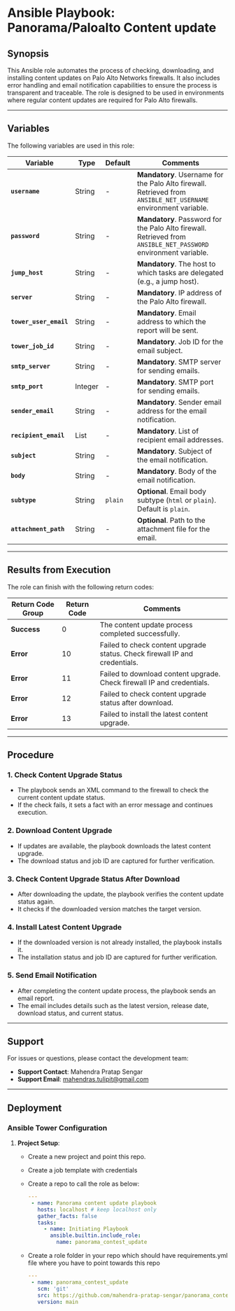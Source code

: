 # Ansible Playbook: Panorama/Paloalto Content update

## **Synopsis**

This Ansible role automates the process of checking, downloading, and installing content updates on Palo Alto Networks firewalls. It also includes error handling and email notification capabilities to ensure the process is transparent and traceable. The role is designed to be used in environments where regular content updates are required for Palo Alto firewalls.

---

## **Variables**

The following variables are used in this role:

| **Variable**               | **Type** | **Default** | **Comments**                                                                 |
|----------------------------|----------|-------------|------------------------------------------------------------------------------|
| **`username`**             | String   | -           | **Mandatory**. Username for the Palo Alto firewall. Retrieved from `ANSIBLE_NET_USERNAME` environment variable. |
| **`password`**             | String   | -           | **Mandatory**. Password for the Palo Alto firewall. Retrieved from `ANSIBLE_NET_PASSWORD` environment variable. |
| **`jump_host`**            | String   | -           | **Mandatory**. The host to which tasks are delegated (e.g., a jump host).    |
| **`server`**               | String   | -           | **Mandatory**. IP address of the Palo Alto firewall.                        |
| **`tower_user_email`**     | String   | -           | **Mandatory**. Email address to which the report will be sent.              |
| **`tower_job_id`**         | String   | -           | **Mandatory**. Job ID for the email subject.                                |
| **`smtp_server`**          | String   | -           | **Mandatory**. SMTP server for sending emails.                              |
| **`smtp_port`**            | Integer  | -           | **Mandatory**. SMTP port for sending emails.                                |
| **`sender_email`**         | String   | -           | **Mandatory**. Sender email address for the email notification.             |
| **`recipient_email`**      | List     | -           | **Mandatory**. List of recipient email addresses.                           |
| **`subject`**              | String   | -           | **Mandatory**. Subject of the email notification.                           |
| **`body`**                 | String   | -           | **Mandatory**. Body of the email notification.                              |
| **`subtype`**              | String   | `plain`     | **Optional**. Email body subtype (`html` or `plain`). Default is `plain`.   |
| **`attachment_path`**      | String   | -           | **Optional**. Path to the attachment file for the email.                    |

---

## **Results from Execution**

The role can finish with the following return codes:

| **Return Code Group** | **Return Code** | **Comments**                                                                 |
|-----------------------|-----------------|------------------------------------------------------------------------------|
| **Success**           | 0               | The content update process completed successfully.                           |
| **Error**             | 10              | Failed to check content upgrade status. Check firewall IP and credentials.  |
| **Error**             | 11              | Failed to download content upgrade. Check firewall IP and credentials.      |
| **Error**             | 12              | Failed to check content upgrade status after download.                      |
| **Error**             | 13              | Failed to install the latest content upgrade.                               |

---

## **Procedure**

### **1. Check Content Upgrade Status**
- The playbook sends an XML command to the firewall to check the current content update status.
- If the check fails, it sets a fact with an error message and continues execution.

### **2. Download Content Upgrade**
- If updates are available, the playbook downloads the latest content upgrade.
- The download status and job ID are captured for further verification.

### **3. Check Content Upgrade Status After Download**
- After downloading the update, the playbook verifies the content update status again.
- It checks if the downloaded version matches the target version.

### **4. Install Latest Content Upgrade**
- If the downloaded version is not already installed, the playbook installs it.
- The installation status and job ID are captured for further verification.

### **5. Send Email Notification**
- After completing the content update process, the playbook sends an email report.
- The email includes details such as the latest version, release date, download status, and current status.

---

## **Support**

For issues or questions, please contact the development team:
- **Support Contact**: Mahendra Pratap Sengar
- **Support Email**: mahendras.tulipit@gmail.com

---

## **Deployment**

### **Ansible Tower Configuration**
1. **Project Setup**:
   - Create a new project and point this repo.
   - Create a job template with credentials
   - Create a repo to call the role as below:

     ```yml
     ---
      - name: Panorama content update playbook
        hosts: localhost # keep localhost only
        gather_facts: false
        tasks:
          - name: Initiating Playbook
            ansible.builtin.include_role:
              name: panorama_contest_update
     ```
   - Create a role folder in your repo which should have requirements.yml file where you have to point towards this repo

     ```yml
     ---
      - name: panorama_contest_update
        scm: 'git'
        src: https://github.com/mahendra-pratap-sengar/panorama_contest_update.git
        version: main
     ```
